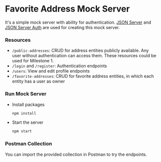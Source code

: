 # Favorite Address Mock Server

It's a simple mock server with ability for authentication. [JSON Server](https://github.com/typicode/json-server) and [JSON Server Auth](https://github.com/jeremyben/json-server-auth) are used for creating this mock server.


### Resources

- `/public-addresses`: CRUD for address entities publicly available. Any user without authentication can access them. These resources could be used for Milestone 1.
- `/login` and `/register`: Authentication endpoints
- `/users`: View and edit profile endpoints
- `/favorite-addresses`: CRUD for favorite address entities, in which each entity has a user as owner


### Run Mock Server

- Install packages

    ```bash
    npm install
    ```

- Start the server

    ```bash
    npm start
    ```


### Postman Collection

You can import the provided collection in Postman to try the endpoints.
